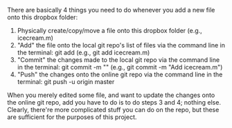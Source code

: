 There are basically 4 things you need to do whenever you add a new file onto this dropbox folder:
1. Physically create/copy/move a file onto this dropbox folder (e.g., icecream.m) 
2. "Add" the file onto the local git repo's list of files via the command line in the terminal:
	git add <filename> (e.g., git add icecream.m)
3. "Commit" the changes made to the local git repo via the command line in the terminal:
	git commit -m "<message>" (e.g., git commit -m "Add icecream.m")
4. "Push" the changes onto the online git repo via the command line in the terminal:
	git push -u origin master

When you merely edited some file, and want to update the changes onto the online git repo, add you have to do is to do steps 3 and 4; nothing else. Clearly, there're more complicated stuff you can do on the repo, but these are sufficient for the purposes of this project.
